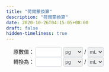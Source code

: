 ```yaml
---
title: "荷爾蒙換算"
description: "荷爾蒙換算"
date: 2020-10-26T04:15:05+08:00
draft: false
hidden-timeliness: true
---
```


<div style="
  position: relative;
  display: flex;
  flex-direction: column;
  ">
  <style>
    input {
      color: #495057;
      border: 1px solid #ced4da;
      border-radius: 0.25rem;
      /*transition: border-color 0.15s ease-in-out, box-shadow 0.15s ease-in-out;*/
      padding: 1px;
      height: 2em;
    }
    select {
      color: #495057;
      border: 1px solid #ced4da;
      border-radius: 0.25rem;
      /*transition: border-color 0.15s ease-in-out, box-shadow 0.15s ease-in-out;*/
      padding: 1px;
      height: 2em;
    }
    input:focus {
      color: #495057;
      outline: 0;
      border-image: url(/images/shadow-i.png) 30 30 stretch;
      border-image-width: 3px;
      border-image-outset: 0px;
    }
  </style>
  <div style="margin:auto;align-items:baseline">
    <span>原數值：</span>
    <input type="text" id="val1" onkeyup="changed()" style="width: 10ex" />
    <select id="in1" oninput="changed()">
      <option value="1">pg</option>
      <option value="1000">ng</option>
      <option value="1000000">ug</option>
      <option value="mol">pmol</option>
      <option value="mol1000">nmol</option>
    </select>
    <span>/</span>
    <select id="in2" oninput="changed()">
      <option value="1">mL</option>
      <option value="100">dL</option>
      <option value="1000">L</option>
    </select>
    <select id="in3" oninput="changed()" style="visibility: hidden;">
      <option value="272.38">雌二醇（Estradiol, E2）</option>
      <option value="288.43">睪酮（Testosterone, T）</option>
      <option value="23000">催乳激素（Prolactin, PRL）</option>
      <option value="314.46">黃體素/孕酮（Progesterone, P）</option>
    </select>
  </div>
  <div style="margin:auto;">
    <span>轉換為：</span>
    <input id="result" style="width: 10ex" value="" readonly="true" />
    <select id="out1" oninput="changed()">
      <option value="1">pg</option>
      <option value="1000">ng</option>
      <option value="1000000">ug</option>
      <option value="mol">pmol</option>
      <option value="mol1000">nmol</option>
    </select>
    <span>/</span>
    <select id="out2" oninput="changed()">
      <option value="1">mL</option>
      <option value="100">dL</option>
      <option value="1000">L</option>
    </select>
    <select id="iv" style="visibility: hidden">
      <option value="272.38">雌二醇（Estradiol, E2）</option>
      <option value="288.43">睪酮（Testosterone, T）</option>
      <option value="23000">催乳激素（Prolactin, PRL）</option>
      <option value="314.46">黃體素/孕酮（Progesterone, P）</option>
    </select>
  </div>
</div>
<script type="text/javascript">
  function changed() {
    var val = Number(window.document.getElementById("val1").value);
    var in1 = window.document.getElementById("in1").value;
    var in2 = window.document.getElementById("in2").value;
    var in3 = Number(window.document.getElementById("in3").value);
    var out1 = window.document.getElementById("out1").value;
    var out2 = window.document.getElementById("out2").value;
    window.document.getElementById("in3").style.visibility = "hidden";
    switch (in1) {
      case "mol":
        window.document.getElementById("in3").style.visibility = "visible";
        val = val * in3;
        break;
      case "mol1000":
        window.document.getElementById("in3").style.visibility = "visible";
        val = val * 1000 * in3;
        break;
      default:
        //window.document.getElementById("in3").style.visibility = "hidden";
        val = val * Number(in1);
    }
    switch (out1) {
      case "mol":
        window.document.getElementById("in3").style.visibility = "visible";
        val = val / in3;
        break;
      case "mol1000":
        window.document.getElementById("in3").style.visibility = "visible";
        val = (val * 0.001) / in3;
        break;
      default:
        //window.document.getElementById("in3").style.visibility = "hidden";
        val = val / Number(out1);
    }
    val = (val * out2) / in2;
    if (isNaN(val)) {
      window.document.getElementById("result").value = "輸入有誤"; //輸出
    } else {
      window.document.getElementById("result").value = val; //輸出
    }
    return;
  }
</script>
